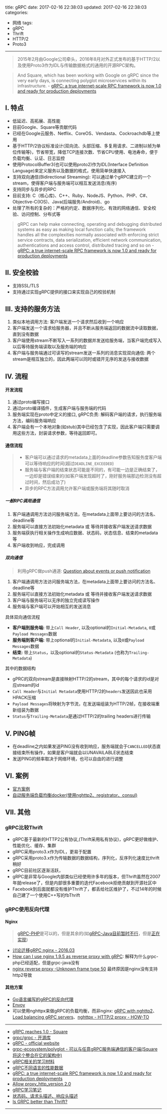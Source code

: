 title: gRPC
date: 2017-02-16 22:38:03
updated: 2017-02-16 22:38:03
categories:
- 网络
tags:
- gRPC
- Thrift
- HTTP/2
- Proto3

---

> 2015年2月由Google公司牵头，2016年8月对外正式发布的基于HTTP/2以及使用Proto3作为IDL与传输数据格式的通用的开源RPC架构。

<!-- more -->

> And Square, which has been working with Google on gRPC since the very early days, is connecting polyglot microservices within its infrastructure. - [gRPC: a true internet-scale RPC framework is now 1.0 and ready for production deployments](https://cloudplatform.googleblog.com/2016/08/gRPC-a-true-Internet-scale-RPC-framework-is-now-1-and-ready-for-production-deployments.html)

## I. 特点

- 低延迟、高拓展、高性能
- 目前Google、Square等贡献代码
- 已经在Google云服务、Netflix、CoreOS、Vendasta、Cockroachdb等上使用
- 基于HTTP/2协议标准设计(双向流、头部压缩、多复用请求、二进制以帧为单位传输等)，节省带宽，降低TCP连接次数、节省CPU使用、电池寿命，便于负载均衡、认证、日志监控
- 使用ProtocolBuffer3(也可以使用proto2)作为IDL(Interface Definition Language)来定义服务以及数据的格式，使用简单快速接入
- 支持双向通信(Bidirectional Streaming): 可以通过单个gRPC建立的一个stream，使得客户端与服务端可以相互发送消息(有序)
- 支持同步与异步的RPC
- 目前支持: C（核心库)、C++、Ruby、NodeJS、Python、PHP、C#、Objective-C(IOS)、Java(后端服务/Android)、go
- 处理了所有的复杂的：严格的约定、数据序列化、有效的网络通信、安全校验、访问控制、分布式等

> gRPC can help make connecting, operating and debugging distributed systems as easy as making local function calls; the framework handles all the complexities normally associated with enforcing strict service contracts, data serialization, efficient network communication, authentications and access control, distributed tracing and so on - [gRPC: a true internet-scale RPC framework is now 1.0 and ready for production deployments](https://cloudplatform.googleblog.com/2016/08/gRPC-a-true-Internet-scale-RPC-framework-is-now-1-and-ready-for-production-deployments.html)


## II. 安全校验

- 支持SSL/TLS
- 支持通过实现gRPC提供的接口来实现自己的校验机制


## III. 支持的服务方法

1. 类似本地调用方法: 客户端发送一个请求然后收到一个响应
2. 客户端发送一个请求给服务器，并且不断从服务端返回的数据流中读取数据，直到没有数据
3. 客户端使用stream不断写入一系列的数据并发送给服务端，当客户端完成写入以后等待服务端读取以及服务端的响应
4. 客户端与服务端通过可读写的stream发送一系列的消息实现双向通信: 两个stream是相互独立的，因此两端可以同时或错开无序的发送与接收数据

## IV. 流程

#### 开发流程

1. 通过proto编写接口
2. 通过proto编译插件，生成客户端与服务端的代码
3. 服务端实现在proto中定义的接口, gRPC负责: 解码客户端的请求，执行服务端方法，编码服务端响应
4. 客户端会有一个本地对象(如stub)其中已经包含了实现，因此客户端只需要调用这些方法，封装请求参数，等待返回即可。


#### 通信流程

> - 客户端可以通过请求的metadata上面的deadline参数告知服务度客户端可以等待响应的时间(超过`DEADLINE_EXCEEDED`)
> - 服务端与客户端的结束状态可能是不同的，有可能一边是正确结束了，一边却是错误结束的(如客户端发现超时了，刚好服务端那边检测没有超过时间，然后成功了)
> - 异步的RPC方法调用允许客户端或服务端将其随时取消

##### 一般RPC调用通信

1. 客户端通调用方法访问服务端方法，在metadata上面带上要访问的方法名、deadline等
2. 服务端可以直接方法初始化metadata 或 等待并接收客户端发送请求数据
3. 服务端获执行相关操作生成响应数据、状态码，状态信息、结束的metadata等
4. 客户端收到响应，完成调用

##### 双向通信

> 利用gRPC做push通道: [Question about events or push notification](https://github.com/grpc/grpc/issues/8718)

1. 客户端通调用方法访问服务端方法，在metadata上面带上要访问的方法名、deadline等
2. 服务端可以直接方法初始化metadata 或 等待并接收客户端发送请求数据
3. 客户端与服务端可以无序的独立完成读写操作
4. 服务端与客户端可以开始相互的发送消息

具体双向通信流程

- **客户端到服务端:** 带上`Call Header`, 以及optional的`Initial-Metadata`, `0`或`Payload Messages`数据
- **服务端到客户端:** 带上optional的`Initial-Metadata`, 以及`0`或`Payload Messages`数据
- **结束:** 带上`Status`，以及optional的`Status-Metadata` (也称为`Trailing-Metadata`)

其中的数据结构

- gPRC的双向stream是直接映射HTTP/2的stream，其中的每个请求的id是对应stream的id
- `Call Header`与`Initial Metadata`使用HTTP/2的`headers`发送因此也采用HPACK压缩
- `Payload Messages`将映射为字节流，在发送端组装为HTTP/2帧，在接收端重新组装为数据
- `Status`与`Trailing-Metadata`是通过HTTP/2的trailing headers进行传输

## V. PING帧

- 在deadline之内如果发送PING没有收到响应，服务端就会于`CANCELLED`状态直接结束所有操作，如果是客户端就会以UNAVAILABLE状态结束
- 发送PING的频率取决于网络环境，也可以自由的进行调整

## VI. 案例

- [官方案例](https://github.com/grpc/grpc/tree/master/examples)
- [自动服务端负载均衡docker(使用nghttp2、registrator、consul)](https://github.com/amitripshtos/grpc-docker-lb)


## VII. 其他

### gRPC比较Thrift

- gRPC基于最新的HTTP2公有协议,(Thrift采用私有协议)，gRPC更好做维护、性能优化、缓存、集群
- gRPC采用proto3.x作为IDL，更易于配置
- gRPC采用proto3.x作为传输数据的数据结构，序列化，反序列化速度比thrift稍好
- gRPC目前社区逐渐活跃，
- gRPC是非常与Google内部类似已经使用许多年的版本，但Thrift虽然在2007年就release了，但是内部很多重要的迭代Facebook拒绝贡献到开源社区中
- Facebook到后面就都没有维护Thrift了，都丢给社区维护了，不过14年的时候自己建了一个使用C++写的fbThrift

### gRPC使用反向代理

#### Nginx

> [gRPC-PHP](https://github.com/grpc/grpc/tree/master/src/php#use-the-grpc-php-extension-with-nginxphp-fpm)是可以的，但是其余的(如[gRPC-Java目前暂时不行](https://github.com/grpc/grpc-java/issues/2559)，但是[正在实现](https://github.com/grpc/grpc.github.io/issues/230#issuecomment-244508727))

- [讨论迁移gRPC nginx - 2016.03](https://trac.nginx.org/nginx/ticket/923)
- [How can I use nginx 1.9.5 as reverse proxy with gRPC](https://groups.google.com/forum/#!searchin/grpc-io/nginx|sort:relevance/grpc-io/gpNnAprcCxc/5Mr0xwAaCgAJ): 解释为什么grpc-php已经适配，但是grpc-java没有
- [nginx reverse proxy -Unknown frame type 50](https://github.com/grpc/grpc/issues/4911) 最终原因是nginx没有支持http2导致

#### 其他方案

- [Go语言编写的gRPC的反向代理](https://github.com/mwitkow/grpc-proxy)
- [Envoy](https://github.com/lyft/envoy/tree/master/examples/grpc-bridge)
- 可以使用nghttpx来做gRPC的负载均衡，而非nginx: [gRPC with nghttp2](https://movinggauteng.co.za/blog/2016/08/03/grpc-with-nghttp2/)、[Load balancing gRPC servers](https://groups.google.com/forum/#!topic/grpc-io/Ye9bcx62mJk)、[nghttpx - HTTP/2 proxy - HOW-TO](https://nghttp2.org/documentation/nghttpx-howto.html)

---

- [gRPC reaches 1.0 - Square](https://medium.com/square-corner-blog/grpc-reaches-1-0-85728518393b#.xcevdgx5x)
- [grpc/grpc - 开源库](https://github.com/grpc/grpc)
- [gRPC - official website](http://www.grpc.io/)
- [grpc-ecosystem/polyglot - 可以与任意gRPC服务端通信的客户端(Square将这个整合在它的架构中)](https://github.com/grpc-ecosystem/polyglot)
- [gRPC相关的学习材料](https://jaigouk.com/grpc/)
- [gRPC不同语言的性能数据](https://performance-dot-grpc-testing.appspot.com/explore?dashboard=5712453606309888)
- [gRPC: a true internet-scale RPC framework is now 1.0 and ready for production deployments](https://cloudplatform.googleblog.com/2016/08/gRPC-a-true-Internet-scale-RPC-framework-is-now-1-and-ready-for-production-deployments.html)
- [Allow proxy_http_version 2.0](https://trac.nginx.org/nginx/ticket/923)
- [gRPC学习笔记](https://skyao.gitbooks.io/leaning-grpc/content/introduction/)
- [状态码、请求头描述、响应头描述](http://www.grpc.io/docs/guides/wire.html)
- [Is GRPC better than Thrift?](https://www.quora.com/Is-GRPC-better-than-Thrift)

---
